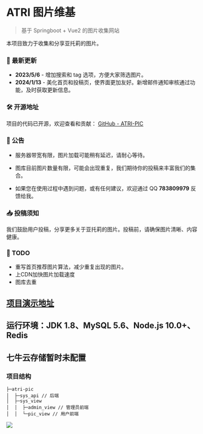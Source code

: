 
# ATRI 图片维基

> 基于 Springboot + Vue2 的图片收集网站

本项目致力于收集和分享亚托莉的图片。

### 🚀 最新更新

- **2023/5/6** - 增加搜索和 tag 选项，方便大家筛选图片。
- **2024/1/13** - 美化首页和投稿页，使界面更加友好。新增邮件通知审核通过功能，及时获取更新信息。

### 🛠️ 开源地址

项目的代码已开源，欢迎查看和贡献： [GitHub - ATRI-PIC](https://github.com/duanyhui/ATRI-PIC)

### 📢 公告

- 服务器带宽有限，图片加载可能稍有延迟，请耐心等待。
- 图库目前图片数量有限，可能会出现重复，我们期待你的投稿来丰富我们的集合。

- 如果您在使用过程中遇到问题，或有任何建议，欢迎通过 QQ **783809979** 反馈给我。

### 📥 投稿须知

我们鼓励用户投稿，分享更多关于亚托莉的图片。投稿前，请确保图片清晰、内容健康。

### 📜 TODO

- 重写首页推荐图片算法，减少重复出现的图片。
- 上CDN加快图片加载速度
- 图库去重

## [项目演示地址](https://pic.atri.wiki)
## 运行环境：JDK 1.8、MySQL 5.6、Node.js 10.0+、Redis
## 七牛云存储暂时未配置
### 项目结构
```
├─atri-pic
│  ├─sys_api // 后端
│  ├─sys_view 
│  │  ├─admin_view // 管理员前端
│  │  └─pic_view // 用户前端
```
![](https://qiniu-pic.atri.wiki/img/202401132227060.png)

